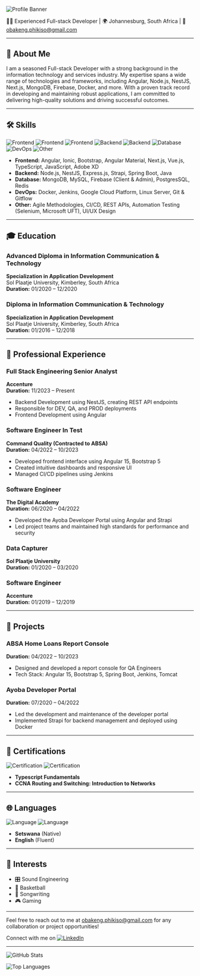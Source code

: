 ![Profile Banner](https://media.licdn.com/dms/image/v2/C4D16AQHlIsK3Y_O1Ow/profile-displaybackgroundimage-shrink_350_1400/profile-displaybackgroundimage-shrink_350_1400/0/1574156359796?e=1745452800&v=beta&t=0xuQA_vNCeqCdxVk4O4sVrDyng17sbAczqX-NrXxWPw)

👨‍💻 Experienced Full-stack Developer | 🌍 Johannesburg, South Africa | 📧 [obakeng.phikiso@gmail.com](mailto:obakeng.phikiso@gmail.com)

---

## 👋 About Me

I am a seasoned Full-stack Developer with a strong background in the information technology and services industry. My expertise spans a wide range of technologies and frameworks, including Angular, Node.js, NestJS, Next.js, MongoDB, Firebase, Docker, and more. With a proven track record in developing and maintaining robust applications, I am committed to delivering high-quality solutions and driving successful outcomes.

---

## 🛠️ Skills

![Frontend](https://img.shields.io/badge/Frontend-Angular-brightgreen) ![Frontend](https://img.shields.io/badge/Frontend-Ionic-blue) ![Frontend](https://img.shields.io/badge/Frontend-Bootstrap-purple) ![Backend](https://img.shields.io/badge/Backend-Node.js-yellow) ![Backend](https://img.shields.io/badge/Backend-NestJS-red) ![Database](https://img.shields.io/badge/Database-MongoDB-green) ![DevOps](https://img.shields.io/badge/DevOps-Docker-blue) ![Other](https://img.shields.io/badge/Other-Git-black)

- **Frontend:** Angular, Ionic, Bootstrap, Angular Material, Next.js, Vue.js, TypeScript, JavaScript, Adobe XD
- **Backend:** Node.js, NestJS, Express.js, Strapi, Spring Boot, Java
- **Database:** MongoDB, MySQL, Firebase (Client & Admin), PostgresSQL, Redis
- **DevOps:** Docker, Jenkins, Google Cloud Platform, Linux Server, Git & Gitflow
- **Other:** Agile Methodologies, CI/CD, REST APIs, Automation Testing (Selenium, Microsoft UFT), UI/UX Design

---

## 🎓 Education

### Advanced Diploma in Information Communication & Technology
**Specialization in Application Development**  
Sol Plaatje University, Kimberley, South Africa  
**Duration:** 01/2020 – 12/2020

### Diploma in Information Communication & Technology
**Specialization in Application Development**  
Sol Plaatje University, Kimberley, South Africa  
**Duration:** 01/2016 – 12/2018

---

## 💼 Professional Experience

### Full Stack Engineering Senior Analyst
**Accenture**  
**Duration:** 11/2023 – Present
- Backend Development using NestJS, creating REST API endpoints
- Responsible for DEV, QA, and PROD deployments
- Frontend Development using Angular

### Software Engineer In Test
**Command Quality (Contracted to ABSA)**  
**Duration:** 04/2022 – 10/2023
- Developed frontend interface using Angular 15, Bootstrap 5
- Created intuitive dashboards and responsive UI
- Managed CI/CD pipelines using Jenkins

### Software Engineer
**The Digital Academy**  
**Duration:** 06/2020 – 04/2022
- Developed the Ayoba Developer Portal using Angular and Strapi
- Led project teams and maintained high standards for performance and security

### Data Capturer
**Sol Plaatje University**  
**Duration:** 01/2020 – 03/2020

### Software Engineer
**Accenture**  
**Duration:** 01/2019 – 12/2019

---

## 🚀 Projects

### ABSA Home Loans Report Console
**Duration:** 04/2022 – 10/2023
- Designed and developed a report console for QA Engineers
- Tech Stack: Angular 15, Bootstrap 5, Spring Boot, Jenkins, Tomcat

### Ayoba Developer Portal
**Duration:** 07/2020 – 04/2022
- Led the development and maintenance of the developer portal
- Implemented Strapi for backend management and deployed using Docker

---

## 📜 Certifications

![Certification](https://img.shields.io/badge/Certification-Typescript_Fundamentals-blue) ![Certification](https://img.shields.io/badge/Certification-CCNA_Routing_&_Switching-yellow)

- **Typescript Fundamentals**
- **CCNA Routing and Switching: Introduction to Networks**

---

## 🌐 Languages

![Language](https://img.shields.io/badge/Language-Setswana-blue) ![Language](https://img.shields.io/badge/Language-English-green)

- **Setswana** (Native)
- **English** (Fluent)

---

## 🎯 Interests

- 🎛️ Sound Engineering
- 🏀 Basketball
- 🎤 Songwriting
- 🎮 Gaming

---

Feel free to reach out to me at [obakeng.phikiso@gmail.com](mailto:obakeng.phikiso@gmail.com) for any collaboration or project opportunities!

Connect with me on [![LinkedIn](https://img.shields.io/badge/LinkedIn-ObakengPhikiso-blue)](https://www.linkedin.com/in/obakeng-phikiso)

---

![GitHub Stats](https://github-readme-stats.vercel.app/api?username=ObakengPhikiso&show_icons=true&theme=radical)

![Top Languages](https://github-readme-stats.vercel.app/api/top-langs/?username=ObakengPhikiso&layout=compact&theme=radical)
